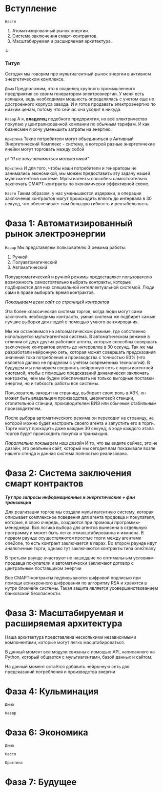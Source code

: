 # Вступление

`Настя`
1. Атоматизированный рынок энергии. 
2. Система заключения смарт-контрактов. 
3. Масштабируемая и расширяемая архитектура.

↓

### Титул

Сегодня мы говорим про мультиагентный рынок энергии в активном энергетическом комплексе.

`Дима` Предположим, что я владелец крупного промышленного предприятия со своим генератором электроэнергии.  У меня есть излишки, ведь необходимая мощность определялась с учетом еще не достроенного корпуса завода. И я готов продавать электроэнергию по низким ценам, потому что сейчас она уходит в никуда.

`Назар` 
А я, **владелец** подобного предприятия, но всё электричество покупаю у централизованной компании по обычным тарифам. И как бизнесмен я хочу уменьшить затраты на энергию.

`Кристина` 
Такие потребители могут объединиться в Активный Энергетический Комплекс - систему, в которой разные энергетичекие ячейки могут торговать между собой

*pi "Я не хочу заниматься математикой"*

`Кристина` И для того, чтобы наши потребители и генераторы не занимались экономикой, мы можем предоставить эту задачу нашей мультиагентной системе. Мультиагенты способны самостоятельно заключать СМАРТ-контракты по экономически эффективной схеме. 

`Настя` Таким образом, у нас уменьшаются издержки, а операции заключения контрактов могут происходить вплоть до интервала в 30 секунд, что обеспечивает нам большую гибкость и рентабельность.



# Фаза 1: Автоматизированный рынок электроэнергии

`Hазар`
Мы представляем пользователю 3 режима работы:
1. Ручной
2. Полуавтоматический
3. Автоматический

Полуавтоматический и ручной режимы предоставляет пользователю возможность самостоятельно выбрать контракты, которые подбираются для них специальной интеллектуальной системой. Люди сами в праве выбирать время контрактов. 

*Показываем всем сайт со страницей контрактов*

Эта более классическая система торгов, когда люди могут сами заключить необходимы контракты, умная система же подбирет самые лучшие выборки для людей с помощью умного ранжирования.

Мы же остановимся на автоаматическом режиме, где собственно используется мультиагентная система. В автоматическом режиме в отличии от двух других работают агенты, которые способны совершать заключение контрактов вплоть до интервалов в 30 секунд. Так же мы разработали нейронную сеть, которая может совершать предсказания значений тока потребления и производства с точностью 93% (что является далеко не приделом с учётом современных технологий). В будущем мы планируем соединить нейронную сеть с мультиагентной системой, чтобы с помощью предсказаний динамически заключать контракты, чем мы будем обеспечивать не только выгодные поставки энергии, но и гибкость работы все системы.

Пользователь заходит на страницу, выбирает свою роль в АЭК, он может быть владельцем производства, шеринговой станции, отопительной станции, производителем ВИЭ или обычным стабильным производителем.

После выбора автоматического режима он переходит на страницу, на которой можно будет настроить своего агента и запустить его в торги. Торги могут проходить даже каждые 30 секунд, в ходе каждого этапа торгов будет происходить покупка и транзакция. 


*Параллельно покзываем наш дизайн*
И то, что вы видите сейчас, это не дизайн, это реальный сайт, который мы сегодня вам показывали возле нашего стенда и данная система полностью реализована.
# Фаза 2: Система заключения смарт контрактов 

***Тут про запросы информационные и энергетические + фин трансакции***

Для реализации торгов мы создали мультиагентную систему, которая описывает комплексное поведения для агента продовца и покупателя, которые, в свою очередь, создаются при промощи программы-менеджера. Вся логика выбора для агентов вынесена в отдельную программу и может быть легко отмасштабированна и измнена. В первом раунде осуществляются простые торги между агентами one2one, то есть контракт заключается в парах. Во втором раунде идут аналогичные торги, однако тут заключаются контракты типа one2many 

В третьем раунде участвуют не нашедшие по оптимальным условиям продавца покупатели и автоматически заключают договор с центральным поставщиком энергии

Все СМАРТ-контракты подписываются цифровой подписью при помощи асинхронного шифрования по алгоритму RSA и хранятся в нутри блокчейн системы.
Такая защита является усовершенствованием банковской безопасности.



# Фаза 3: Масштабируемая и расширяемая архитектура  


Наша архитектура представлена несколькими независимыми компонентами, которые могут легко масштабироваться. 

В данный момент все модули связаны с помощью API, написанного на Python, который общается с мультиагентами, базой данных и сайтом.

На данный момент остаётся добавить нейронную сеть для предсказаний потребления и производства энергии


# Фаза 4: Кульминация

`Дима`

`Назар`

# Фаза 6: Экономика

`Дима`

`Настя`

`Кристина`

# Фаза 7: Будущее 

